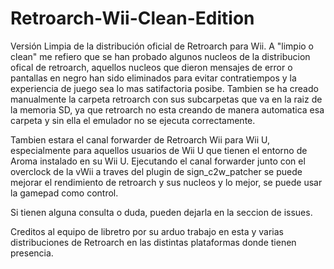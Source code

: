 # Retroarch-Wii-Clean-Edition
Versión Limpia de la distribución oficial de Retroarch para Wii. A "limpio o clean" me refiero que se han probado algunos nucleos de la distribucion ofical de retroarch, aquellos nucleos
que dieron mensajes de error o pantallas en negro han sido eliminados para evitar contratiempos y la experiencia de juego sea lo mas satifactoria posibe. Tambien se ha creado manualmente
la carpeta retroarch con sus subcarpetas que va en la raiz de la memoria SD, ya que retroarch no esta creando de manera automatica esa carpeta y sin ella el emulador no se ejecuta correctamente.

Tambien estara el canal forwarder de Retroarch Wii para Wii U, especialmente para aquellos usuarios de Wii U que tienen el entorno de Aroma instalado en su Wii U. Ejecutando el canal forwarder junto con el overclock de la vWii a traves del plugin de sign_c2w_patcher se puede mejorar el rendimiento de retroarch y sus nucleos y lo mejor, se puede usar la gamepad como control.

Si tienen alguna consulta o duda, pueden dejarla en la seccion de issues.

Creditos al equipo de libretro por su arduo trabajo en esta y varias distribuciones de Retroarch en las distintas plataformas donde tienen presencia.
